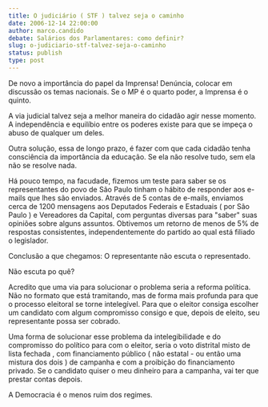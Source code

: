 ```yaml
---
title: O judiciário ( STF ) talvez seja o caminho
date: 2006-12-14 22:00:00
author: marco.candido
debate: Salários dos Parlamentares: como definir?
slug: o-judiciario-stf-talvez-seja-o-caminho
status: publish 
type: post
---
```


De novo a importância do papel da Imprensa! Denúncia, colocar em discussão os temas nacionais. Se o MP é o quarto poder, a Imprensa é o quinto.  

A via judicial talvez seja a melhor maneira do cidadão agir nesse momento. A independência e equilíbio entre os poderes existe para que se impeça o abuso de qualquer um deles.   

Outra solução, essa de longo prazo, é fazer com que cada cidadão tenha consciência da importância da educação. Se ela não resolve tudo, sem ela não se resolve nada.   

Há pouco tempo, na facudade, fizemos um teste para saber se os representantes do povo de São Paulo tinham o hábito de responder aos e-mails que lhes são enviados. Através de 5 contas de e-mails, enviamos cerca de 1200 mensagens aos Deputados Federais e Estaduais ( por São Paulo ) e Vereadores da Capital, com perguntas diversas para "saber" suas opiniões sobre alguns assuntos. Obtivemos um retorno de menos de 5% de respostas consistentes, independentemente do partido ao qual está filiado o legislador.  

Conclusão a que chegamos: O representante não escuta o representado.  

Não escuta po quê?  

Acredito que uma via para solucionar o problema seria a reforma política. Não no formato que está tramitando, mas de forma mais profunda para que o processo eleitoral se torne intelegível. Para que o eleitor consiga escolher um candidato com algum compromisso consigo e que, depois de eleito, seu representante possa ser cobrado.   

Uma forma de solucionar esse problema da intelegibilidade e do compromisso do político para com o eleitor, seria o voto distrital misto de lista fechada , com financiamento público ( não estatal - ou então uma mistura dos dois ) de campanha e com a proibição do financiamento privado. Se o candidato quiser o meu dinheiro para a campanha, vai ter que prestar contas depois.  

A Democracia é o menos ruim dos regimes.
